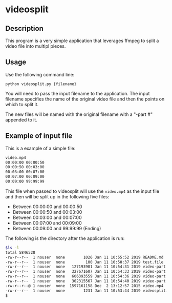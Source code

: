 # videosplit

## Description
This program is a very simple application that leverages ffmpeg to split a video file into multipl pieces.

## Usage
Use the following command line:

```python videosplit.py {filename}```

You will need to pass the input filename to the application.   The input filename specifies the name of the original video file and then the points on which to split it.

The new files will be named with the original filename with a "-part #" appended to it.

## Example of input file
This is a example of a simple file:

```bash
video.mp4
00:00:00 00:00:50
00:00:50 00:03:00
00:03:00 00:07:00
00:07:00 00:09:00
00:09:00 99:99:99
```

This file when passed to videosplit will use the ```video.mp4``` as the input file and then will be split up in the following five files:

* Between 00:00:00 and 00:00:50
* Between 00:00:50 and 00:03:00
* Between 00:03:00 and 00:07:00
* Between 00:07:00 and 00:09:00
* Between 00:09:00 and 99:99:99 (Ending)

The following is the directory after the application is run:

```bash
$ls -l
total 5846528
-rw-r--r--  1 nouser  none        1026 Jan 11 10:55:52 2019 README.md
-rw-r--r--  1 nouser  none         100 Jan 11 10:50:37 2019 test.file
-rw-r--r--  1 nouser  none   127193901 Jan 11 10:54:31 2019 video-part 1.mp4
-rw-r--r--  1 nouser  none   327671607 Jan 11 10:54:33 2019 video-part 2.mp4
-rw-r--r--  1 nouser  none   606393559 Jan 11 10:54:36 2019 video-part 3.mp4
-rw-r--r--  1 nouser  none   302315567 Jan 11 10:54:40 2019 video-part 4.mp4
-rw-r--r--@ 1 nouser  none  1597161158 Dec  2 13:12:57 2015 video.mp4
-rw-r--r--  1 nouser  none        1231 Jan 11 10:53:44 2019 videosplit.py
$ 
```

